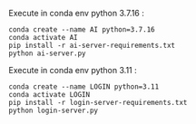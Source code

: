 Execute in conda env python 3.7.16 : 
```
conda create --name AI python=3.7.16
conda activate AI
pip install -r ai-server-requirements.txt
python ai-server.py
```
Execute in conda env python 3.11 :
```
conda create --name LOGIN python=3.11
conda activate LOGIN
pip install -r login-server-requirements.txt
python login-server.py
```
